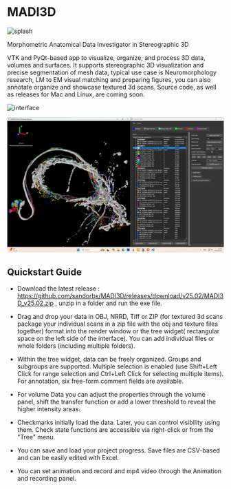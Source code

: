 # MADI3D

<img src="https://github.com/sandorbx/MADI/blob/main/Madi_splashscreen.png?raw=true"
     alt="splash"
     width="50%"/>

    
Morphometric Anatomical Data Investigator in Stereographic 3D

VTK and PyQt-based app to visualize, organize, and process 3D data, volumes and surfaces. It supports stereographic 3D visualization and precise segmentation of mesh data, typical use case is  Neuromorphology research, LM to EM visual matching and preparing figures, you can also annotate organize and showcase textured 3d scans. Source code, as well as releases for Mac and Linux, are coming soon.

![interface](https://github.com/sandorbx/MADI/blob/main/MADI3D_02.png?raw=true)

![interface](https://github.com/sandorbx/MADI/blob/main/MADI-interface.png?raw=true)

## Quickstart Guide

- Download the latest release : https://github.com/sandorbx/MADI3D/releases/download/v25.02/MADI3D_v25.02.zip , unzip in a folder and run the exe file.

- Drag and drop your data in OBJ, NRRD, Tiff or ZIP (for textured 3d scans package your individual scans in a zip file with the obj and texture files together) format into the render window or the tree widget( rectangular space on the left side of the interface). You can add individual files or whole folders (including multiple folders).

- Within the tree widget, data can be freely organized. Groups and subgroups are supported. Multiple selection is enabled (use Shift+Left Click for range selection and Ctrl+Left Click for selecting multiple items). For annotation, six free-form comment fields are available.

- For volume Data you can adjust the properties through the volume panel, shift the transfer function or add a lower threshold to reveal the higher intensity areas.

- Checkmarks initially load the data. Later, you can control visibility using them. Check state functions are accessible via right-click or from the "Tree" menu.

- You can save and load your project progress. Save files are CSV-based and can be easily edited with Excel.
  
- You can set animation and record and mp4 video through the Animation and recording panel.
